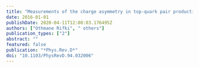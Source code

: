 ```yaml
---
title: "Measurements of the charge asymmetry in top-quark pair production in the dilepton final state at $sqrts=8$  TeV with the ATLAS detector"
date: 2016-01-01
publishDate: 2020-04-11T12:00:03.176495Z
authors: ["Othmane Rifki", " others"]
publication_types: ["2"]
abstract: ""
featured: false
publication: "*Phys.Rev.D*"
doi: "10.1103/PhysRevD.94.032006"
---
```


